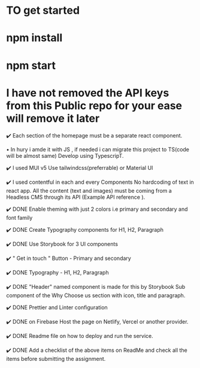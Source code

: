 # TO get started 
# npm install 
# npm start 

# I have not removed the API keys from this Public repo for your ease will remove it later 

✔️ Each section of the homepage must be a separate react component.
  
 • In hury i amde it with JS , if needed i can migrate this project to TS(code will be almost same) Develop using TypescripT.

✔️ I used MUI v5  Use tailwindcss(preferrable) or Material UI

✔️ I used contentful in each and every Components No hardcoding of text in react app. All the content (text and images) must be coming from a Headless CMS through its API (Example API reference ).

✔️ DONE Enable theming with just 2 colors i.e primary and secondary and font family

✔️ DONE Create Typography components for H1, H2, Paragraph

✔️ DONE Use Storybook for 3 UI components 

 ✔️ " Get in touch " Button - Primary and secondary

✔️ DONE Typography - H1, H2, Paragraph

✔️ DONE "Header" named component is made for this by Storybook Sub component of the Why Choose us section with icon, title and paragraph.

✔️ DONE Prettier and Linter configuration

✔️ DONE on Firebase Host the page on Netlify, Vercel or another provider.

✔️ DONE Readme file on how to deploy and run the service.

✔️ DONE Add a checklist of the above items on ReadMe and check all the items before submitting the assignment.
